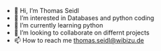 - 👋 Hi, I’m Thomas Seidl
- 👀 I’m interested in Databases and python coding
- 🌱 I’m currently learning python
- 💞️ I’m looking to collaborate on differnt projects
- 📫 How to reach me thomas.seidl@wibizu.de

<!---
Hugemege/Hugemege is a ✨ special ✨ repository because its `README.md` (this file) appears on your GitHub profile.
You can click the Preview link to take a look at your changes.
--->

